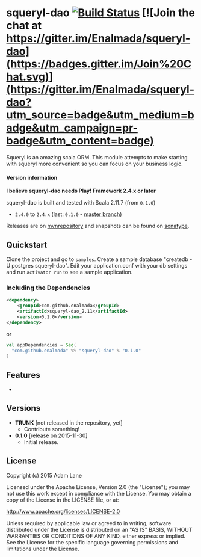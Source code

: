# squeryl-dao [![Build Status](https://travis-ci.org/Enalmada/squeryl-dao.svg?branch=master)](https://travis-ci.org/Enalmada/squeryl-dao) [![Join the chat at https://gitter.im/Enalmada/squeryl-dao](https://badges.gitter.im/Join%20Chat.svg)](https://gitter.im/Enalmada/squeryl-dao?utm_source=badge&utm_medium=badge&utm_campaign=pr-badge&utm_content=badge)

Squeryl is an amazing scala ORM.  This module attempts to make starting with squeryl more convenient so you can focus on your business logic.

#### Version information
**I believe squeryl-dao needs Play! Framework 2.4.x or later**

squeryl-dao is built and tested with Scala 2.11.7 (from `0.1.0`)

* `2.4.0` to `2.4.x` (last: `0.1.0` - [master branch](https://github.com/enalmada/squeryl-dao/tree/master))

Releases are on [mvnrepository](http://mvnrepository.com/artifact/com.github.enalmada) and snapshots can be found on [sonatype](https://oss.sonatype.org/content/repositories/snapshots/com/github/enalmada).

## Quickstart
Clone the project and go to `samples`. Create a sample database "createdb -U postgres squeryl-dao".  Edit your application.conf with your db settings and run `activator run` to see a sample application.

### Including the Dependencies

```xml
<dependency>
    <groupId>com.github.enalmada</groupId>
    <artifactId>squeryl-dao_2.11</artifactId>
    <version>0.1.0</version>
</dependency>
```
or

```scala
val appDependencies = Seq(
  "com.github.enalmada" %% "squeryl-dao" % "0.1.0"
)
```

## Features

* 

## Versions
* **TRUNK** [not released in the repository, yet]
  * Contribute something!
* **0.1.0** [release on 2015-11-30]
  * Initial release.
  
## License

Copyright (c) 2015 Adam Lane

Licensed under the Apache License, Version 2.0 (the "License"); you may not use this work except in compliance with the License. You may obtain a copy of the License in the LICENSE file, or at:

http://www.apache.org/licenses/LICENSE-2.0

Unless required by applicable law or agreed to in writing, software distributed under the License is distributed on an "AS IS" BASIS, WITHOUT WARRANTIES OR CONDITIONS OF ANY KIND, either express or implied. See the License for the specific language governing permissions and limitations under the License.
  